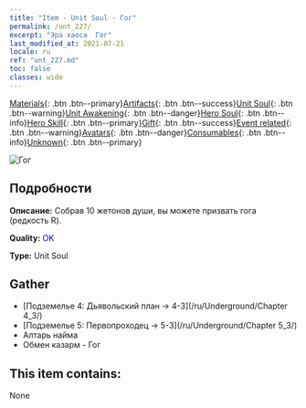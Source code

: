 ```yaml
---
title: "Item - Unit Soul - Гог"
permalink: /unt_227/
excerpt: "Эра хаоса  Гог"
last_modified_at: 2021-07-21
locale: ru
ref: "unt_227.md"
toc: false
classes: wide
---
```

 [Materials](/ItemsRU/){: .btn .btn--primary}[Artifacts](/ItemsRU/Artifacts/){: .btn .btn--success}[Unit Soul](/ItemsRU/UnitSoul/){: .btn .btn--warning}[Unit Awakening](/ItemsRU/UnitAwakening/){: .btn .btn--danger}[Hero Soul](/ItemsRU/HeroSoul/){: .btn .btn--info}[Hero Skill](/ItemsRU/HeroSkill/){: .btn .btn--primary}[Gift](/ItemsRU/Gift/){: .btn .btn--success}[Event related](/ItemsRU/Events/){: .btn .btn--warning}[Avatars](/ItemsRU/Avatars/){: .btn .btn--danger}[Consumables](/ItemsRU/Consumables/){: .btn .btn--info}[Unknown](/ItemsRU/Unknown/){: .btn .btn--primary}

 ![Гог](/images/u/ti_touhuoguai.jpg)

## Подробности
 **Описание:** Собрав 10 жетонов души, вы можете призвать гога (редкость R).

 **Quality:** <span style="color: #0000CD">OK</span>

 **Type:** Unit Soul

## Gather

*    [Подземелье 4: Дьявольский план -> 4-3](/ru/Underground/Chapter 4_3/) 
*    [Подземелье 5: Первопроходец -> 5-3](/ru/Underground/Chapter 5_3/) 
*    Алтарь найма 
*    Обмен казарм - Гог 

## This item contains:

  None


